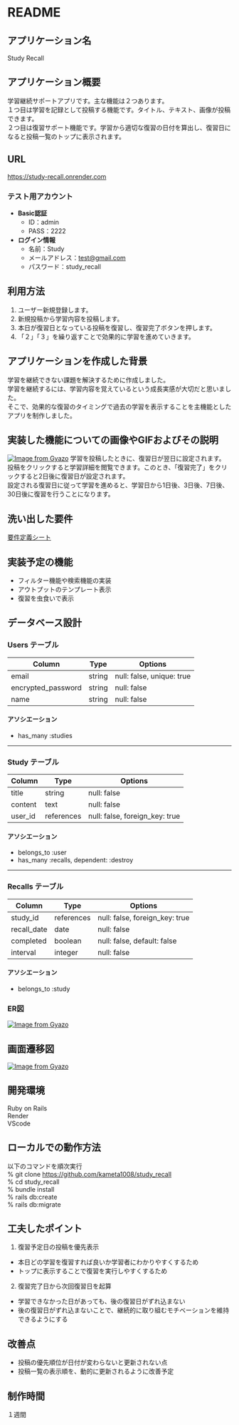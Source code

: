 # README

## アプリケーション名
Study Recall

## アプリケーション概要
学習継続サポートアプリです。主な機能は２つあります。<br>
１つ目は学習を記録として投稿する機能です。タイトル、テキスト、画像が投稿できます。<br>
２つ目は復習サポート機能です。学習から適切な復習の日付を算出し、復習日になると投稿一覧のトップに表示されます。

## URL
https://study-recall.onrender.com

### テスト用アカウント
- **Basic認証**
  - ID：admin
  - PASS：2222
- **ログイン情報**
  - 名前：Study
  - メールアドレス：test@gmail.com
  - パスワード：study_recall

## 利用方法
1. ユーザー新規登録します。
2. 新規投稿から学習内容を投稿します。
3. 本日が復習日となっている投稿を復習し、復習完了ボタンを押します。
4. 「２」「３」を繰り返すことで効果的に学習を進めていきます。

## アプリケーションを作成した背景	
学習を継続できない課題を解決するために作成しました。<br>
学習を継続するには、学習内容を覚えているという成長実感が大切だと思いました。<br>
そこで、効果的な復習のタイミングで過去の学習を表示することを主機能としたアプリを制作しました。

## 実装した機能についての画像やGIFおよびその説明
[![Image from Gyazo](https://i.gyazo.com/dcafe372d78efa2e18c95e785f152f37.gif)](https://gyazo.com/dcafe372d78efa2e18c95e785f152f37)
学習を投稿したときに、復習日が翌日に設定されます。<br>
投稿をクリックすると学習詳細を閲覧できます。このとき、「復習完了」をクリックすると2日後に復習日が設定されます。<br>
設定される復習日に従って学習を進めると、学習日から1日後、3日後、7日後、30日後に復習を行うことになります。

## 洗い出した要件
[要件定義シート](https://docs.google.com/spreadsheets/d/15-NDAK7sf932NnAzekZ0OoOEArOFg8SSahrEeSKpcy4/edit?gid=815875737#gid=815875737)

## 実装予定の機能
- フィルター機能や検索機能の実装
- アウトプットのテンプレート表示
- 復習を虫食いで表示

## データベース設計

### Users テーブル

| Column             | Type   | Options                   |
|--------------------|--------|---------------------------|
| email              | string | null: false, unique: true |
| encrypted_password | string | null: false               |
| name               | string | null: false               |

#### アソシエーション

- has_many :studies

---

### Study テーブル

| Column      | Type       | Options                        |
|-------------|------------|--------------------------------|
| title       | string     | null: false                    |
| content     | text       | null: false                    |
| user_id     | references | null: false, foreign_key: true |

#### アソシエーション

- belongs_to :user
- has_many :recalls, dependent: :destroy

---

### Recalls テーブル

| Column           | Type       | Options                        |
|------------------|------------|--------------------------------|
| study_id         | references | null: false, foreign_key: true |
| recall_date      | date       | null: false                    |
| completed        | boolean    | null: false, default: false    |
| interval         | integer    | null: false                    |

#### アソシエーション

- belongs_to :study

### ER図
[![Image from Gyazo](https://i.gyazo.com/41ac0b1bcd50e6316accd67132d2076b.png)](https://gyazo.com/41ac0b1bcd50e6316accd67132d2076b)

## 画面遷移図
[![Image from Gyazo](https://i.gyazo.com/e1eb1fdfa178c02ab3a04b01d93da422.png)](https://gyazo.com/e1eb1fdfa178c02ab3a04b01d93da422)

## 開発環境
Ruby on Rails<br>
Render<br>
VScode

## ローカルでの動作方法	
以下のコマンドを順次実行<br>
% git clone https://github.com/kameta1008/study_recall<br>
% cd study_recall<br>
% bundle install<br>
% rails db:create<br>
% rails db:migrate

## 工夫したポイント	
1. 復習予定日の投稿を優先表示
- 本日どの学習を復習すれば良いか学習者にわかりやすくするため
- トップに表示することで復習を実行しやすくするため
2. 復習完了日から次回復習日を起算
- 学習できなかった日があっても、後の復習日がずれ込まない
- 後の復習日がずれ込まないことで、継続的に取り組むモチベーションを維持できるようにする

## 改善点	
- 投稿の優先順位が日付が変わらないと更新されない点
- 投稿一覧の表示順を、動的に更新されるように改善予定
## 制作時間	
１週間